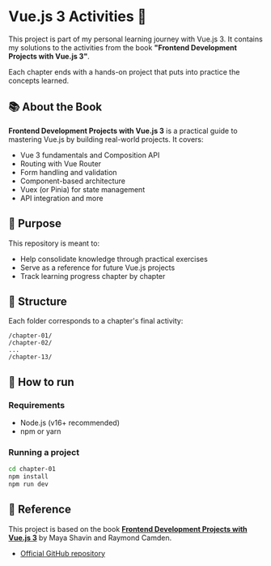 # Vue.js 3 Activities 📘

This project is part of my personal learning journey with Vue.js 3. It contains my solutions to the activities from the book **"Frontend Development Projects with Vue.js 3"**.

Each chapter ends with a hands-on project that puts into practice the concepts learned.

## 📚 About the Book

**Frontend Development Projects with Vue.js 3** is a practical guide to mastering Vue.js by building real-world projects. It covers:

- Vue 3 fundamentals and Composition API
- Routing with Vue Router
- Form handling and validation
- Component-based architecture
- Vuex (or Pinia) for state management
- API integration and more

## 🧠 Purpose

This repository is meant to:

- Help consolidate knowledge through practical exercises
- Serve as a reference for future Vue.js projects
- Track learning progress chapter by chapter

## 📁 Structure

Each folder corresponds to a chapter's final activity:
```
/chapter-01/
/chapter-02/
...
/chapter-13/
```

## 🚀 How to run

### Requirements
- Node.js (v16+ recommended)
- npm or yarn

### Running a project

```bash
cd chapter-01
npm install
npm run dev
```

## 📖 Reference

This project is based on the book [**Frontend Development Projects with Vue.js 3**](https://a.co/d/aiiew7M) by Maya Shavin and Raymond Camden.

- [Official GitHub repository](https://github.com/PacktPublishing/Frontend-Development-Projects-with-Vue.js-3)
